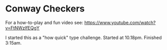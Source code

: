 # Conway Checkers

For a how-to-play and fun video see: https://www.youtube.com/watch?v=FtNWzlfEQgY

I started this as a "how quick" type challenge. Started at 10.18pm. Finished 3:15am.
